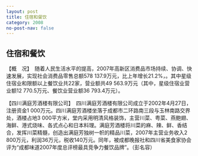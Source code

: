 ```yaml
---
layout: post
title: 住宿和餐饮
category: 2008
no-post-nav: false
---
```


##  住宿和餐饮

【概　况】　随着人民生活水平的提高，2007年高新区消费品市场持续、协调、快速发展，实现社会消费品零售总额578 137.9万元，比上年增长21.2%，。其中星级住宿业和限额以上餐饮业共22家，营业额共49 563.9万元（其中，星级住宿业营业额12 770.5万元、餐饮业营业额36 793.4万元）。
 
【四川满庭芳酒楼有限公司】　四川满庭芳酒楼有限公司成立于2002年4月27日，注册资金1 000万元。四川满庭芳酒楼坐落于成都市二环路南三段与玉林南路交界处，酒楼占地3 000平方米，堂内采用明清风格装饰，主营川菜、粤菜、燕鲍翅、海鲜、港式烧味、各式点心和日本料理。满庭芳酒楼将川菜的麻、辣、鲜、香结合，发挥川菜精髓，创造出满庭芳独树一帜的精品川菜，2007年主营业务收入2 800万元，利润36万元，税收140万元。同年，被成都晚报社和四川省美食家协会评为“成都味道2007年度总评榜最具竞争力餐饮品牌”。（彭名容）
 